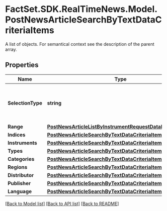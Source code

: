 # FactSet.SDK.RealTimeNews.Model.PostNewsArticleSearchByTextDataCriteriaItems
A list of objects. For semantical context see the description of the parent array.

## Properties

Name | Type | Description | Notes
------------ | ------------- | ------------- | -------------
**SelectionType** | **string** | Specify how the criteria should be applied to the search. | Value | Description | | - -- | - -- | | include | Articles covering the given criteria are included in the result. | | exclude | Articles covering the given criteria are excluded from the result. |   | [optional] [default to SelectionTypeEnum.Include]
**Range** | [**PostNewsArticleListByInstrumentRequestDataFilterRange**](PostNewsArticleListByInstrumentRequestDataFilterRange.md) |  | [optional] 
**Indices** | [**PostNewsArticleSearchByTextDataCriteriaItemsIndices**](PostNewsArticleSearchByTextDataCriteriaItemsIndices.md) |  | [optional] 
**Instruments** | [**PostNewsArticleSearchByTextDataCriteriaItemsInstruments**](PostNewsArticleSearchByTextDataCriteriaItemsInstruments.md) |  | [optional] 
**Types** | [**PostNewsArticleSearchByTextDataCriteriaItemsTypes**](PostNewsArticleSearchByTextDataCriteriaItemsTypes.md) |  | [optional] 
**Categories** | [**PostNewsArticleSearchByTextDataCriteriaItemsCategories**](PostNewsArticleSearchByTextDataCriteriaItemsCategories.md) |  | [optional] 
**Regions** | [**PostNewsArticleSearchByTextDataCriteriaItemsRegions**](PostNewsArticleSearchByTextDataCriteriaItemsRegions.md) |  | [optional] 
**Distributor** | [**PostNewsArticleSearchByTextDataCriteriaItemsDistributor**](PostNewsArticleSearchByTextDataCriteriaItemsDistributor.md) |  | [optional] 
**Publisher** | [**PostNewsArticleSearchByTextDataCriteriaItemsPublisher**](PostNewsArticleSearchByTextDataCriteriaItemsPublisher.md) |  | [optional] 
**Language** | [**PostNewsArticleSearchByTextDataCriteriaItemsLanguage**](PostNewsArticleSearchByTextDataCriteriaItemsLanguage.md) |  | [optional] 

[[Back to Model list]](../README.md#documentation-for-models) [[Back to API list]](../README.md#documentation-for-api-endpoints) [[Back to README]](../README.md)

